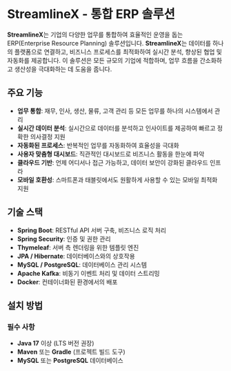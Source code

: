 # StreamlineX - 통합 ERP 솔루션

**StreamlineX**는 기업의 다양한 업무를 통합하여 효율적인 운영을 돕는 ERP(Enterprise Resource Planning) 솔루션입니다. **StreamlineX**는 데이터를 하나의 플랫폼으로 연결하고, 비즈니스 프로세스를 최적화하여 실시간 분석, 향상된 협업 및 자동화를 제공합니다. 이 솔루션은 모든 규모의 기업에 적합하며, 업무 흐름을 간소화하고 생산성을 극대화하는 데 도움을 줍니다.

## 주요 기능

- **업무 통합**: 재무, 인사, 생산, 물류, 고객 관리 등 모든 업무를 하나의 시스템에서 관리
- **실시간 데이터 분석**: 실시간으로 데이터를 분석하고 인사이트를 제공하여 빠르고 정확한 의사결정 지원
- **자동화된 프로세스**: 반복적인 업무를 자동화하여 효율성을 극대화
- **사용자 맞춤형 대시보드**: 직관적인 대시보드로 비즈니스 활동을 한눈에 파악
- **클라우드 기반**: 언제 어디서나 접근 가능하고, 데이터 보안이 강화된 클라우드 인프라
- **모바일 호환성**: 스마트폰과 태블릿에서도 원활하게 사용할 수 있는 모바일 최적화 지원

## 기술 스택

- **Spring Boot**: RESTful API 서버 구축, 비즈니스 로직 처리
- **Spring Security**: 인증 및 권한 관리
- **Thymeleaf**: 서버 측 렌더링을 위한 템플릿 엔진
- **JPA / Hibernate**: 데이터베이스와의 상호작용
- **MySQL / PostgreSQL**: 데이터베이스 관리 시스템
- **Apache Kafka**: 비동기 이벤트 처리 및 데이터 스트리밍
- **Docker**: 컨테이너화된 환경에서의 배포

## 설치 방법

### 필수 사항

- **Java 17** 이상 (LTS 버전 권장)
- **Maven** 또는 **Gradle** (프로젝트 빌드 도구)
- **MySQL** 또는 **PostgreSQL** 데이터베이스
